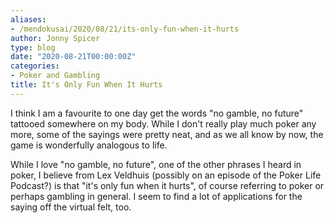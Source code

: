 ```yaml
---
aliases:
- /mendokusai/2020/08/21/its-only-fun-when-it-hurts
author: Jonny Spicer
type: blog
date: "2020-08-21T00:00:00Z"
categories:
- Poker and Gambling
title: It's Only Fun When It Hurts
---
```

I think I am a favourite to one day get the words "no gamble, no future" tattooed somewhere on my body. While I don't
really play much poker any more, some of the sayings were pretty neat, and as we all know by now, the game is wonderfully
analogous to life.

While I love "no gamble, no future", one of the other phrases I heard in poker, I believe from Lex Veldhuis (possibly
on an episode of the Poker Life Podcast?) is that "it's only fun when it hurts", of course referring to poker or perhaps
gambling in general. I seem to find a lot of applications for the saying off the virtual felt, too.
